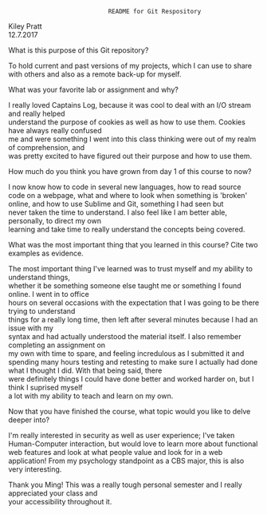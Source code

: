 								README for Git Respository										  
Kiley Pratt																						  
12.7.2017																							  

What is this purpose of this Git repository?														  

To hold current and past versions of my projects, which I can use to share with others and also as a 
remote back-up for myself.																			  		

What was your favorite lab or assignment and why?													  

I really loved Captains Log, because it was cool to deal with an I/O stream and really helped 		  
understand the purpose of cookies as well as how to use them. Cookies have always really confused	  
me and were something I went into this class thinking were out of my realm of comprehension, and 	  
was pretty excited to have figured out their purpose and how to use them.							  

How much do you think you have grown from day 1 of this course to now?								  

I now know how to code in several new languages, how to read source code on a webpage, what and where
to look when something is 'broken' online, and how to use Sublime and Git, something I had seen but  
never taken the time to understand. I also feel like I am better able, personally, to direct my own  
learning and take time to really understand the concepts being covered. 							  

What was the most important thing that you learned in this course? Cite two examples as evidence.    

The most important thing I've learned was to trust myself and my ability to understand things, 	  
whether it be something someone else taught me or something I found online. I went in to office      
hours on several occasions with the expectation that I was going to be there trying to understand    
things for a really long time, then left after several minutes because I had an issue with my        
syntax and had actually understood the material itself. I also remember completing an assignment on  
my own with time to spare, and feeling incredulous as I submitted it and spending many hours testing 
and retesting to make sure I actually had done what I thought I did. With that being said, there     
were definitely things I could have done better and worked harder on, but I think I suprised myself  
a lot with my ability to teach and learn on my own.												  

Now that you have finished the course, what topic would you like to delve deeper into?		  		  

I'm really interested in security as well as user experience; I've taken Human-Computer interaction, 
but would love to learn more about functional web features and look at what people value and look for
in a web application! From my psychology standpoint as a CBS major, this is also very interesting.   

Thank you Ming! This was a really tough personal semester and I really appreciated your class and    
your accessibility throughout it. 																	  